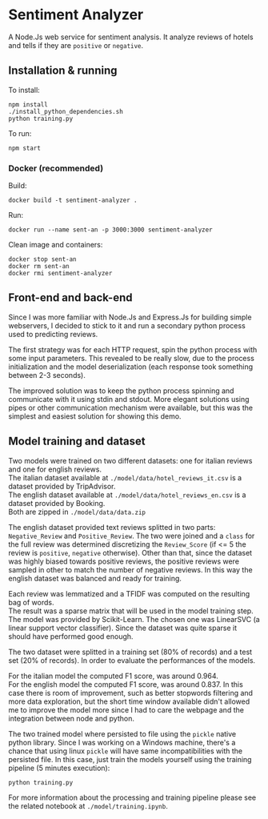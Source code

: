 # Sentiment Analyzer
A Node.Js web service for sentiment analysis. It analyze reviews of hotels and tells if they are `positive` or `negative`.

## Installation & running
To install:
```shell
npm install
./install_python_dependencies.sh
python training.py
```

To run:
```shell
npm start
```

### Docker (recommended)
Build:
```shell
docker build -t sentiment-analyzer .
```
Run:
```shell
docker run --name sent-an -p 3000:3000 sentiment-analyzer
```
Clean image and containers:
```shell
docker stop sent-an
docker rm sent-an
docker rmi sentiment-analyzer
```

## Front-end and back-end
Since I was more familiar with Node.Js and Express.Js for building simple webservers, I decided to stick to it and run a secondary python process used to predicting reviews.

The first strategy was for each HTTP request, spin the python process with some input parameters. This revealed to be really slow, due to the process initialization and the model deserialization (each response took something between 2-3 seconds).

The improved solution was to keep the python process spinning and communicate with it using stdin and stdout. More elegant solutions using pipes or other communication mechanism were available, but this was the simplest and easiest solution for showing this demo.

## Model training and dataset

Two models were trained on two different datasets: one for italian reviews and one for english reviews.  
The italian dataset available at `./model/data/hotel_reviews_it.csv` is a dataset provided by TripAdvisor.  
The english dataset available at `./model/data/hotel_reviews_en.csv` is a dataset provided by Booking.  
Both are zipped in `./model/data/data.zip`

The english dataset provided text reviews splitted in two parts: `Negative_Review` and `Positive_Review`.
The two were joined and a `class` for the full review was determined discretizing the `Review_Score` (if <= 5 the review is `positive`, `negative` otherwise).
Other than that, since the dataset was highly biased towards positive reviews, the positive reviews were sampled in other to match the number of negative reviews. In this way the english dataset was balanced and ready for training.

Each review was lemmatized and a TFIDF was computed on the resulting bag of words.  
The result was a sparse matrix that will be used in the model training step.  
The model was provided by Scikit-Learn. The chosen one was LinearSVC (a linear support vector classifier).
Since the dataset was quite sparse it should have performed good enough.

The two dataset were splitted in a training set (80% of records) and a test set (20% of records). In order to evaluate the performances of the models.

For the italian model the computed F1 score, was around 0.964.  
For the english model the computed F1 score, was around 0.837. In this case there is room of improvement, such as better stopwords filtering and more data exploration, but the short time window available didn't allowed me to improve the model more since I had to care the webpage and the integration between node and python.

The two trained model where persisted to file using the `pickle` native python library. Since I was working on a Windows machine, there's a chance that using linux `pickle` will have same incompatibilities with the persisted file. In this case, just train the models yourself using the training pipeline (5 minutes execution):
```shell
python training.py
```

For more information about the processing and training pipeline please see the related notebook at `./model/training.ipynb`.